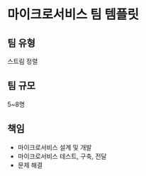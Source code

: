 # 마이크로서비스 팀 템플릿

## 팀 유형
스트림 정렬

## 팀 규모
5~8명

## 책임
* 마이크로서비스 설계 및 개발
* 마이크로서비스 테스트, 구축, 전달
* 문제 해결
